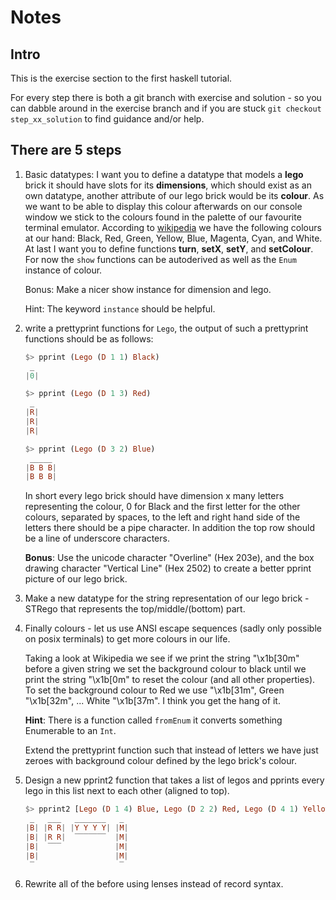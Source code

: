 Notes
=====

Intro
-----

This is the exercise section to the first haskell tutorial.

For every step there is both a git branch with exercise and solution - so you
can dabble around in the exercise branch and if you are stuck `git checkout
step_xx_solution` to find guidance and/or help.

There are 5 steps
-----------------

1. Basic datatypes: I want you to define a datatype that models a **lego** brick
   it should have slots for its **dimensions**, which should exist as an own
   datatype, another attribute of our lego brick would be its **colour**. As we want
   to be able to display this colour afterwards on our console window we stick
   to the colours found in the palette of our favourite terminal emulator.
   According to [wikipedia](https://en.wikipedia.org/wiki/ANSI_escape_code#Colors)
   we have the following colours at our hand: Black, Red, Green, Yellow, Blue,
   Magenta, Cyan, and White. At last I want you to define functions **turn**,
   **setX**, **setY**, and **setColour**. For now the `show` functions can be
   autoderived as well as the `Enum` instance of colour.

   Bonus: Make a nicer show instance for dimension and lego.

   Hint: The keyword `instance` should be helpful.

2. write a prettyprint functions for `Lego`, the output of such a prettyprint
   functions should be as follows:

   ```haskell
   $> pprint (Lego (D 1 1) Black)
    _
   |0|

   $> pprint (Lego (D 1 3) Red)
    _
   |R|
   |R|
   |R|

   $> pprint (Lego (D 3 2) Blue)
    _____
   |B B B|
   |B B B|

   ```

   In short every lego brick should have dimension x many letters representing the
   colour, 0 for Black and the first letter for the other colours, separated by
   spaces, to the left and right hand side of the letters there should be a pipe
   character. In addition the top row should be a line of underscore characters.

   **Bonus**: Use the unicode character "Overline" (Hex 203e), and the box drawing
   character "Vertical Line" (Hex 2502) to create a better pprint picture of our
   lego brick.

3. Make a new datatype for the string representation of our lego brick - STRego
   that represents the top/middle/(bottom) part.

4. Finally colours - let us use ANSI escape sequences (sadly only possible on
   posix terminals) to get more colours in our life.

   Taking a look at Wikipedia we see if we print the string "\x1b[30m" before a
   given string we set the background colour to black until we print the string
   "\x1b[0m" to reset the colour (and all other properties). To set the background
   colour to Red we use "\x1b[31m", Green "\x1b[32m", ... White "\x1b[37m". I
   think you get the hang of it.

   **Hint**: There is a function called `fromEnum` it converts something
   Enumerable to an `Int`.

   Extend the prettyprint function such that instead of letters we have just
   zeroes with background colour defined by the lego brick's colour.

5. Design a new pprint2 function that takes a list of legos and pprints every
   lego in this list next to each other (aligned to top).

   ```haskell
   $> pprint2 [Lego (D 1 4) Blue, Lego (D 2 2) Red, Lego (D 4 1) Yellow, Lego (D 1 4) Magenta]
    _   ___   _______   _
   |B| |R R| |Y Y Y Y| |M|
   |B| |R R|  ‾‾‾‾‾‾‾  |M|
   |B|  ‾‾‾            |M|
   |B|                 |M|
    ‾                   ‾
   ```

6. Rewrite all of the before using lenses instead of record syntax.
